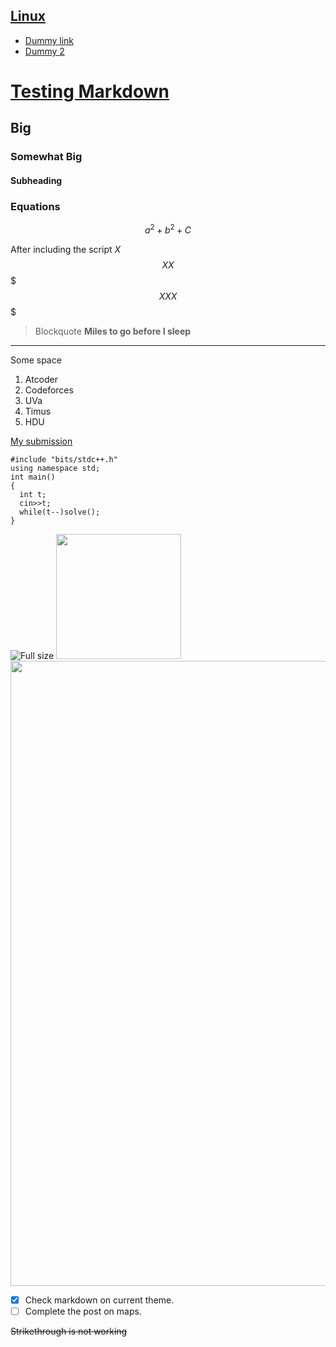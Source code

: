 <script
type="text/javascript" src="http://cdn.mathjax.org/mathjax/latest/MathJax.js?config=default"></script>


[Linux](#)
---
- [Dummy link](#)
- [Dummy 2](#)

# [Testing Markdown](#)
## Big
### Somewhat Big
#### Subheading



### Equations
```math
a^2+b^2+C
```
After including the script
$X$
$$XX$$
$$$XXX$$$

>Blockquote __Miles to go before I sleep__
---
Some space

1. Atcoder
1. Codeforces
1. UVa
1. Timus
1. HDU

[My submission](#)
```
#include "bits/stdc++.h"
using namespace std;
int main()
{
  int t;
  cin>>t;
  while(t--)solve();
}

```

![Full size](https://i.ytimg.com/vi/4Arf4cO2l94/maxresdefault.jpg)
<img src="https://i.ytimg.com/vi/4Arf4cO2l94/maxresdefault.jpg" width="200" height="auto">
<img src="https://i.ytimg.com/vi/4Arf4cO2l94/maxresdefault.jpg" width="1000" height="auto">


- [x] Check markdown on current theme.
- [ ] Complete the post on maps.

~~Strikethrough is not working~~




